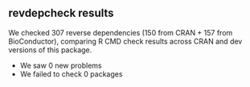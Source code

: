 ## revdepcheck results

We checked 307 reverse dependencies (150 from CRAN + 157 from BioConductor), comparing R CMD check results across CRAN and dev versions of this package.

 * We saw 0 new problems
 * We failed to check 0 packages

